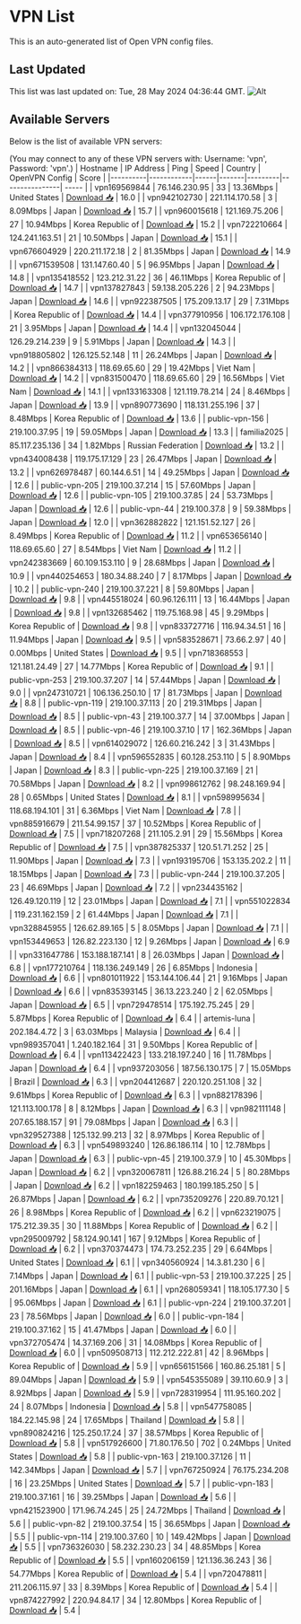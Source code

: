 # VPN List

This is an auto-generated list of Open VPN config files.

## Last Updated

This list was last updated on: Tue, 28 May 2024 04:36:44 GMT.
![Alt](https://repobeats.axiom.co/api/embed/186b98318ef1479477931607c1ad7d823f12451f.svg "Repobeats analytics image")

## Available Servers

Below is the list of available VPN servers:

(You may connect to any of these VPN servers with: Username: 'vpn', Password: 'vpn'.)
| Hostname | IP Address | Ping | Speed | Country | OpenVPN Config | Score |
|----------|------------|------|-------|---------|----------------| ----- |
| vpn169569844 | 76.146.230.95 | 33 | 13.36Mbps | United States | [Download 📥](./configs/server_0_US.ovpn) | 16.0 |
| vpn942102730 | 221.114.170.58 | 3 | 8.09Mbps | Japan | [Download 📥](./configs/server_1_JP.ovpn) | 15.7 |
| vpn960015618 | 121.169.75.206 | 27 | 10.94Mbps | Korea Republic of | [Download 📥](./configs/server_2_KR.ovpn) | 15.2 |
| vpn722210664 | 124.241.163.51 | 21 | 10.50Mbps | Japan | [Download 📥](./configs/server_3_JP.ovpn) | 15.1 |
| vpn676604929 | 220.211.172.18 | 2 | 81.35Mbps | Japan | [Download 📥](./configs/server_4_JP.ovpn) | 14.9 |
| vpn671539508 | 131.147.60.40 | 5 | 96.95Mbps | Japan | [Download 📥](./configs/server_5_JP.ovpn) | 14.8 |
| vpn135418552 | 123.212.31.22 | 36 | 46.11Mbps | Korea Republic of | [Download 📥](./configs/server_6_KR.ovpn) | 14.7 |
| vpn137827843 | 59.138.205.226 | 2 | 94.23Mbps | Japan | [Download 📥](./configs/server_7_JP.ovpn) | 14.6 |
| vpn922387505 | 175.209.13.17 | 29 | 7.31Mbps | Korea Republic of | [Download 📥](./configs/server_8_KR.ovpn) | 14.4 |
| vpn377910956 | 106.172.176.108 | 21 | 3.95Mbps | Japan | [Download 📥](./configs/server_9_JP.ovpn) | 14.4 |
| vpn132045044 | 126.29.214.239 | 9 | 5.91Mbps | Japan | [Download 📥](./configs/server_10_JP.ovpn) | 14.3 |
| vpn918805802 | 126.125.52.148 | 11 | 26.24Mbps | Japan | [Download 📥](./configs/server_11_JP.ovpn) | 14.2 |
| vpn866384313 | 118.69.65.60 | 29 | 19.42Mbps | Viet Nam | [Download 📥](./configs/server_12_VN.ovpn) | 14.2 |
| vpn831500470 | 118.69.65.60 | 29 | 16.56Mbps | Viet Nam | [Download 📥](./configs/server_13_VN.ovpn) | 14.1 |
| vpn133163308 | 121.119.78.214 | 24 | 8.46Mbps | Japan | [Download 📥](./configs/server_14_JP.ovpn) | 13.9 |
| vpn890773690 | 118.131.255.196 | 37 | 8.48Mbps | Korea Republic of | [Download 📥](./configs/server_15_KR.ovpn) | 13.6 |
| public-vpn-156 | 219.100.37.95 | 19 | 59.05Mbps | Japan | [Download 📥](./configs/server_16_JP.ovpn) | 13.3 |
| familia2025 | 85.117.235.136 | 34 | 1.82Mbps | Russian Federation | [Download 📥](./configs/server_17_RU.ovpn) | 13.2 |
| vpn434008438 | 119.175.17.129 | 23 | 26.47Mbps | Japan | [Download 📥](./configs/server_18_JP.ovpn) | 13.2 |
| vpn626978487 | 60.144.6.51 | 14 | 49.25Mbps | Japan | [Download 📥](./configs/server_19_JP.ovpn) | 12.6 |
| public-vpn-205 | 219.100.37.214 | 15 | 57.60Mbps | Japan | [Download 📥](./configs/server_20_JP.ovpn) | 12.6 |
| public-vpn-105 | 219.100.37.85 | 24 | 53.73Mbps | Japan | [Download 📥](./configs/server_21_JP.ovpn) | 12.6 |
| public-vpn-44 | 219.100.37.8 | 9 | 59.38Mbps | Japan | [Download 📥](./configs/server_22_JP.ovpn) | 12.0 |
| vpn362882822 | 121.151.52.127 | 26 | 8.49Mbps | Korea Republic of | [Download 📥](./configs/server_23_KR.ovpn) | 11.2 |
| vpn653656140 | 118.69.65.60 | 27 | 8.54Mbps | Viet Nam | [Download 📥](./configs/server_24_VN.ovpn) | 11.2 |
| vpn242383669 | 60.109.153.110 | 9 | 28.68Mbps | Japan | [Download 📥](./configs/server_25_JP.ovpn) | 10.9 |
| vpn440254653 | 180.34.88.240 | 7 | 8.17Mbps | Japan | [Download 📥](./configs/server_26_JP.ovpn) | 10.2 |
| public-vpn-240 | 219.100.37.221 | 8 | 59.80Mbps | Japan | [Download 📥](./configs/server_27_JP.ovpn) | 9.8 |
| vpn445518024 | 60.96.126.111 | 13 | 16.44Mbps | Japan | [Download 📥](./configs/server_28_JP.ovpn) | 9.8 |
| vpn132685462 | 119.75.168.98 | 45 | 9.29Mbps | Korea Republic of | [Download 📥](./configs/server_29_KR.ovpn) | 9.8 |
| vpn833727716 | 116.94.34.51 | 16 | 11.94Mbps | Japan | [Download 📥](./configs/server_30_JP.ovpn) | 9.5 |
| vpn583528671 | 73.66.2.97 | 40 | 0.00Mbps | United States | [Download 📥](./configs/server_31_US.ovpn) | 9.5 |
| vpn718368553 | 121.181.24.49 | 27 | 14.77Mbps | Korea Republic of | [Download 📥](./configs/server_32_KR.ovpn) | 9.1 |
| public-vpn-253 | 219.100.37.207 | 14 | 57.44Mbps | Japan | [Download 📥](./configs/server_33_JP.ovpn) | 9.0 |
| vpn247310721 | 106.136.250.10 | 17 | 81.73Mbps | Japan | [Download 📥](./configs/server_34_JP.ovpn) | 8.8 |
| public-vpn-119 | 219.100.37.113 | 20 | 219.31Mbps | Japan | [Download 📥](./configs/server_35_JP.ovpn) | 8.5 |
| public-vpn-43 | 219.100.37.7 | 14 | 37.00Mbps | Japan | [Download 📥](./configs/server_36_JP.ovpn) | 8.5 |
| public-vpn-46 | 219.100.37.10 | 17 | 162.36Mbps | Japan | [Download 📥](./configs/server_37_JP.ovpn) | 8.5 |
| vpn614029072 | 126.60.216.242 | 3 | 31.43Mbps | Japan | [Download 📥](./configs/server_38_JP.ovpn) | 8.4 |
| vpn596552835 | 60.128.253.110 | 5 | 8.90Mbps | Japan | [Download 📥](./configs/server_39_JP.ovpn) | 8.3 |
| public-vpn-225 | 219.100.37.169 | 21 | 70.58Mbps | Japan | [Download 📥](./configs/server_40_JP.ovpn) | 8.2 |
| vpn998612762 | 98.248.169.94 | 28 | 0.65Mbps | United States | [Download 📥](./configs/server_41_US.ovpn) | 8.1 |
| vpn598995634 | 118.68.194.101 | 31 | 6.36Mbps | Viet Nam | [Download 📥](./configs/server_42_VN.ovpn) | 7.8 |
| vpn885916679 | 211.54.99.157 | 37 | 10.52Mbps | Korea Republic of | [Download 📥](./configs/server_43_KR.ovpn) | 7.5 |
| vpn718207268 | 211.105.2.91 | 29 | 15.56Mbps | Korea Republic of | [Download 📥](./configs/server_44_KR.ovpn) | 7.5 |
| vpn387825337 | 120.51.71.252 | 25 | 11.90Mbps | Japan | [Download 📥](./configs/server_45_JP.ovpn) | 7.3 |
| vpn193195706 | 153.135.202.2 | 11 | 18.15Mbps | Japan | [Download 📥](./configs/server_46_JP.ovpn) | 7.3 |
| public-vpn-244 | 219.100.37.205 | 23 | 46.69Mbps | Japan | [Download 📥](./configs/server_47_JP.ovpn) | 7.2 |
| vpn234435162 | 126.49.120.119 | 12 | 23.01Mbps | Japan | [Download 📥](./configs/server_48_JP.ovpn) | 7.1 |
| vpn551022834 | 119.231.162.159 | 2 | 61.44Mbps | Japan | [Download 📥](./configs/server_49_JP.ovpn) | 7.1 |
| vpn328845955 | 126.62.89.165 | 5 | 8.05Mbps | Japan | [Download 📥](./configs/server_50_JP.ovpn) | 7.1 |
| vpn153449653 | 126.82.223.130 | 12 | 9.26Mbps | Japan | [Download 📥](./configs/server_51_JP.ovpn) | 6.9 |
| vpn331647786 | 153.188.187.141 | 8 | 26.03Mbps | Japan | [Download 📥](./configs/server_52_JP.ovpn) | 6.8 |
| vpn177210764 | 118.136.249.149 | 26 | 6.85Mbps | Indonesia | [Download 📥](./configs/server_53_ID.ovpn) | 6.6 |
| vpn801011922 | 153.144.106.44 | 21 | 9.16Mbps | Japan | [Download 📥](./configs/server_54_JP.ovpn) | 6.6 |
| vpn835393145 | 36.13.223.240 | 2 | 62.05Mbps | Japan | [Download 📥](./configs/server_55_JP.ovpn) | 6.5 |
| vpn729478514 | 175.192.75.245 | 29 | 5.87Mbps | Korea Republic of | [Download 📥](./configs/server_56_KR.ovpn) | 6.4 |
| artemis-luna | 202.184.4.72 | 3 | 63.03Mbps | Malaysia | [Download 📥](./configs/server_57_MY.ovpn) | 6.4 |
| vpn989357041 | 1.240.182.164 | 31 | 9.50Mbps | Korea Republic of | [Download 📥](./configs/server_58_KR.ovpn) | 6.4 |
| vpn113422423 | 133.218.197.240 | 16 | 11.78Mbps | Japan | [Download 📥](./configs/server_59_JP.ovpn) | 6.4 |
| vpn937203056 | 187.56.130.175 | 7 | 15.05Mbps | Brazil | [Download 📥](./configs/server_60_BR.ovpn) | 6.3 |
| vpn204412687 | 220.120.251.108 | 32 | 9.61Mbps | Korea Republic of | [Download 📥](./configs/server_61_KR.ovpn) | 6.3 |
| vpn882178396 | 121.113.100.178 | 8 | 8.12Mbps | Japan | [Download 📥](./configs/server_62_JP.ovpn) | 6.3 |
| vpn982111148 | 207.65.188.157 | 91 | 79.08Mbps | Japan | [Download 📥](./configs/server_63_JP.ovpn) | 6.3 |
| vpn329527388 | 125.132.99.213 | 32 | 8.97Mbps | Korea Republic of | [Download 📥](./configs/server_64_KR.ovpn) | 6.3 |
| vpn549893240 | 126.86.186.114 | 10 | 12.78Mbps | Japan | [Download 📥](./configs/server_65_JP.ovpn) | 6.3 |
| public-vpn-45 | 219.100.37.9 | 10 | 45.30Mbps | Japan | [Download 📥](./configs/server_66_JP.ovpn) | 6.2 |
| vpn320067811 | 126.88.216.24 | 5 | 80.28Mbps | Japan | [Download 📥](./configs/server_67_JP.ovpn) | 6.2 |
| vpn182259463 | 180.199.185.250 | 5 | 26.87Mbps | Japan | [Download 📥](./configs/server_68_JP.ovpn) | 6.2 |
| vpn735209276 | 220.89.70.121 | 26 | 8.98Mbps | Korea Republic of | [Download 📥](./configs/server_69_KR.ovpn) | 6.2 |
| vpn623219075 | 175.212.39.35 | 30 | 11.88Mbps | Korea Republic of | [Download 📥](./configs/server_70_KR.ovpn) | 6.2 |
| vpn295009792 | 58.124.90.141 | 167 | 9.12Mbps | Korea Republic of | [Download 📥](./configs/server_71_KR.ovpn) | 6.2 |
| vpn370374473 | 174.73.252.235 | 29 | 6.64Mbps | United States | [Download 📥](./configs/server_72_US.ovpn) | 6.1 |
| vpn340560924 | 14.3.81.230 | 6 | 7.14Mbps | Japan | [Download 📥](./configs/server_73_JP.ovpn) | 6.1 |
| public-vpn-53 | 219.100.37.225 | 25 | 201.16Mbps | Japan | [Download 📥](./configs/server_74_JP.ovpn) | 6.1 |
| vpn268059341 | 118.105.177.30 | 5 | 95.06Mbps | Japan | [Download 📥](./configs/server_75_JP.ovpn) | 6.1 |
| public-vpn-224 | 219.100.37.201 | 23 | 78.56Mbps | Japan | [Download 📥](./configs/server_76_JP.ovpn) | 6.0 |
| public-vpn-184 | 219.100.37.162 | 15 | 41.47Mbps | Japan | [Download 📥](./configs/server_77_JP.ovpn) | 6.0 |
| vpn372705474 | 14.37.169.206 | 31 | 14.08Mbps | Korea Republic of | [Download 📥](./configs/server_78_KR.ovpn) | 6.0 |
| vpn509508713 | 112.212.222.81 | 42 | 8.96Mbps | Korea Republic of | [Download 📥](./configs/server_79_KR.ovpn) | 5.9 |
| vpn656151566 | 160.86.25.181 | 5 | 89.04Mbps | Japan | [Download 📥](./configs/server_80_JP.ovpn) | 5.9 |
| vpn545355089 | 39.110.60.9 | 3 | 8.92Mbps | Japan | [Download 📥](./configs/server_81_JP.ovpn) | 5.9 |
| vpn728319954 | 111.95.160.202 | 24 | 8.07Mbps | Indonesia | [Download 📥](./configs/server_82_ID.ovpn) | 5.8 |
| vpn547758085 | 184.22.145.98 | 24 | 17.65Mbps | Thailand | [Download 📥](./configs/server_83_TH.ovpn) | 5.8 |
| vpn890824216 | 125.250.17.24 | 37 | 38.57Mbps | Korea Republic of | [Download 📥](./configs/server_84_KR.ovpn) | 5.8 |
| vpn517926600 | 71.80.176.50 | 702 | 0.24Mbps | United States | [Download 📥](./configs/server_85_US.ovpn) | 5.8 |
| public-vpn-163 | 219.100.37.126 | 11 | 142.34Mbps | Japan | [Download 📥](./configs/server_86_JP.ovpn) | 5.7 |
| vpn767250924 | 76.175.234.208 | 16 | 23.25Mbps | United States | [Download 📥](./configs/server_87_US.ovpn) | 5.7 |
| public-vpn-183 | 219.100.37.161 | 16 | 39.25Mbps | Japan | [Download 📥](./configs/server_88_JP.ovpn) | 5.6 |
| vpn421523900 | 171.96.74.245 | 25 | 24.72Mbps | Thailand | [Download 📥](./configs/server_89_TH.ovpn) | 5.6 |
| public-vpn-82 | 219.100.37.54 | 15 | 36.65Mbps | Japan | [Download 📥](./configs/server_90_JP.ovpn) | 5.5 |
| public-vpn-114 | 219.100.37.60 | 10 | 149.42Mbps | Japan | [Download 📥](./configs/server_91_JP.ovpn) | 5.5 |
| vpn736326030 | 58.232.230.23 | 34 | 48.85Mbps | Korea Republic of | [Download 📥](./configs/server_92_KR.ovpn) | 5.5 |
| vpn160206159 | 121.136.36.243 | 36 | 54.77Mbps | Korea Republic of | [Download 📥](./configs/server_93_KR.ovpn) | 5.4 |
| vpn720478811 | 211.206.115.97 | 33 | 8.39Mbps | Korea Republic of | [Download 📥](./configs/server_94_KR.ovpn) | 5.4 |
| vpn874227992 | 220.94.84.17 | 34 | 12.80Mbps | Korea Republic of | [Download 📥](./configs/server_95_KR.ovpn) | 5.4 |
